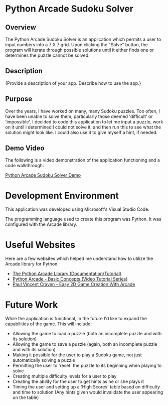 # Python Arcade Sudoku Solver

## Overview
The Python Arcade Sudoku Solver is an application which permits a user to input numbers into a 7 X 7 grid. Upon clicking the "Solve" button, the program will iterate through possible solutions until it either finds one or determines the puzzle cannot be solved.

## Description

{Provide a description of your app.  Describe how to use the app.}

## Purpose

Over the years, I have worked on many, many Sudoku puzzles. Too often, I have been unable to solve them, particularly those deemed 'difficult' or 'impossible'. I decided to code this application to let me input a puzzle, work on it until I determined I could not solve it, and then run this to see what the solution might look like. I could also use it to give myself a hint, if needed. 

## Demo Video

The following is a video demonstration of the application functioning and a code walkthrough:

[Python Arcade Sudoku Solver Demo](http://youtube.link.goes.here)

# Development Environment

This application was developed using Microsoft's Visual Studio Code.

The programming language used to create this program was Python. It was configured with the Arcade library.

# Useful Websites

Here are a few websites which helped me understand how to utilize the Arcade library for Python:

* [The Python Arcade Library (Documentation/Tutorial)](https://api.arcade.academy/en/latest/)
* [Python Arcade - Basic Concepts (Video Tutorial Series)](https://www.youtube.com/playlist?list=PLP6KYkkXj-QbBP0He1Ot5wGgtPbR9hqxR)
* [Paul Vincent Craven - Easy 2D Game Creation With Arcade](https://www.youtube.com/watch?v=DAWHMHMPVHU)

# Future Work

While the application is functional, in the future I'd like to expand the capabilities of the game. This will include:

* Allowing the game to load a puzzle (both an incomplete puzzle and with its solution)
* Allowing the game to save a puzzle (again, both an incomplete puzzle and with its solution)
* Making it possible for the user to play a Sudoku game, not just automatically solving a puzzle
* Permitting the user to 'reset' the puzzle to its beginning when playing to solve
* Creating multiple difficulty levels for a user to play
* Creating the ability for the user to get hints as he or she plays it 
* Timing the user and setting up a 'High Scores' table based on difficulty and time to solution (Any hints given would invalidate the user appearing on the table)